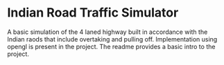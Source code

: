 # Indian Road Traffic Simulator

A basic simulation of the 4 laned highway built in accordance with the Indian raods that include overtaking and pulling off. Implementation using opengl is present in the project. The readme provides a basic intro to the project.
